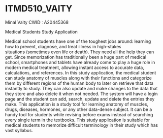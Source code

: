 # ITMD510_VAITY
Minal Vaity 
CWID : A20445368

Medical Students Study Application

Medical school students have one of the toughest jobs around: learning how to prevent, diagnose, and treat illness in high-stakes  
situations (sometimes even life or death). They need all the help they can get. Since memorization has traditionally been a huge part of 
medical school, smartphones and tablets have already come to play a huge role in modern medical treatment, allowing instant access to 
accurate data, calculations, and references. In this study application, the medical student can study anatomy of muscles along with their 
functions and categorize them by different regions of the human body to later on retrieve that data instantly to study. They can also 
update and make changes to the data that they store and also delete it when not needed. The system will have a login page and the student 
can add, search, update and delete the entries they make. This application is a study tool for learning anatomy of muscles, drugs, 
diseases, hormones, or any other data-dense subject. It can be a handy tool for students while revising before exams instead of searching 
every single term in the textbooks. This study application is suitable for medical students to memorize difficult terminology in their 
study which has vast syllabus.
